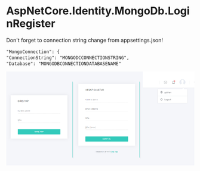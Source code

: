 # AspNetCore.Identity.MongoDb.LoginRegister


Don't forget to connection string change from appsettings.json!

    "MongoConnection": {
    "ConnectionString": "MONGODCCONNECTIONSTRING",
    "Database": "MONGODBCONNECTIONDATABASENAME"
  

![ss1](https://github.com/dgokhan/AspNetCore.Identity.MongoDb.LoginRegister/blob/main/ss.png?raw=true)
